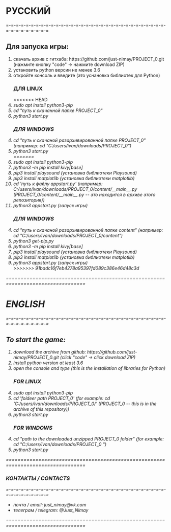 <h1> РУССКИЙ </h1>
<p>=-=-=-=-=-=-=-=-=-=-=-=-=-=-=-=-=-=-=-=-=-=-=-=-=-=-=-=-=-=-=-=-=-=-=-=-=-=-=-=-=</p>
<h2>Для запуска игры: </h2>
<ol>
	<li> скачать архив с гитхаба: https://github.com/just-nimay/PROJECT_0.git (нажмите кнопку "code" -> нажмите download ZIP)</li>
	<li> установить python версии не менее 3.6</li>
	<li> откройте консоль и введите (это уснановка библиотек для Python)</li>
<h3>ДЛЯ LINUX</h3>
<<<<<<< HEAD
	<li><i> sudo apt install python3-pip </li>
	<li><i>cd "путь к скачанной папке PROJECT_0"</i></li>
	<li><i> python3 start.py</i></li>
</ol>
<ol start='4'>
	<h3>ДЛЯ WINDOWS</h3>
	<li><i> cd "путь к скачаной разархивированной папке PROJECT_0"</i> (например: cd "C:/users/ivan/downloads/PROJECT_0")</li>
	<li><i> python3 start.py</i></li>
=======
	<li><i> sudo apt install python3-pip</i> </li>
	<li> python3 -m pip install kivy[base]<li>
	 pip3 install playsound (установка библиотеки Playsound)
	<li>pip3 install matplotlib (установка библиотеки matplotlib)</li>
	<li> cd 'путь к файлу appstart.py' (например: C:/users/ivan/downloads/PROJECT_0/content/__main__.py (PROJECT_0/content/__main__.py -- это находится в архиве этого репозитория))</li>
	<li> python3 appstart.py (запуск игры)</li>
</ol>
<ol start='4'>
	<h3>ДЛЯ WINDOWS</h3>
	<li> cd "путь к скачаной разархивированной папке content" (например: cd "C:/users/ivan/downloads/PROJECT_0/content")</li>
	<li> python3 get-pip.py</li>
	<li> python3 -m pip install kivy[base] </li>
	<li> pip3 install playsound (установка библиотеки Playsound)</li>
	<li> pip3 install matplotlib (установка библиотеки matplotlib)</li>
	<li> python3 appstart.py (запуск игры)</li>
>>>>>>> 91badc16f7eb4278a95397fd089c386e46d48c3d
</ol>
<p>=================================================================================</p>
<h1> ENGLISH </h1>
<p>=-=-=-=-=-=-=-=-=-=-=-=-=-=-=-=-=-=-=-=-=-=-=-=-=-=-=-=-=-=-=-=-=-=-=-=-=-=-=-=-=</p>
<h2>To start the game: </h2>
<ol>
	<li> download the archive from github: https://github.com/just-nimay/PROJECT_0.git (click "code" -> click download ZIP)</li>
	<li> install python version at least 3.6</li>
	<li> open the console and type (this is the installation of libraries for Python)</li>
	<h3>FOR LINUX</h3>
	<li><i>sudo apt install python3-pip</i></li>
	<li><i>cd 'foldeer path PROJECT_0'</i> (for example: cd 'C:/users/ivan/downloads/PROJECT_0/' (PROJECT_0 -- this is in the archive of this repository))</li>
	<li><i> python3 start.py</i></li>
</ol>
<ol start='4'>
	<h3>FOR WINDOWS</h3>
	<li><i>cd "path to the downloaded unzipped PROJECT_0 folder"</i> (for example: cd "C:/users/ivan/downloads/PROJECT_0 ")</li>
	<li><i> python3 start.py</i></li>
</ol>
<p>=================================================================================</p>
<h3>КОНТАКТЫ / СONTACTS</h3>
<p>=-=-=-=-=-=-=-=-=-=-=-=-=-=-=-=-=-=-=-=-=-=-=-=-=-=-=-=-=-=-=-=-=-=-=-=-=-=-=-=-=</p>
<ul>
	<li>почта / email: just_nimay@vk.com</li>
	<li>телеграм / telegram: @Just_Nimay</li>
</ul>
<p>=================================================================================</p>
